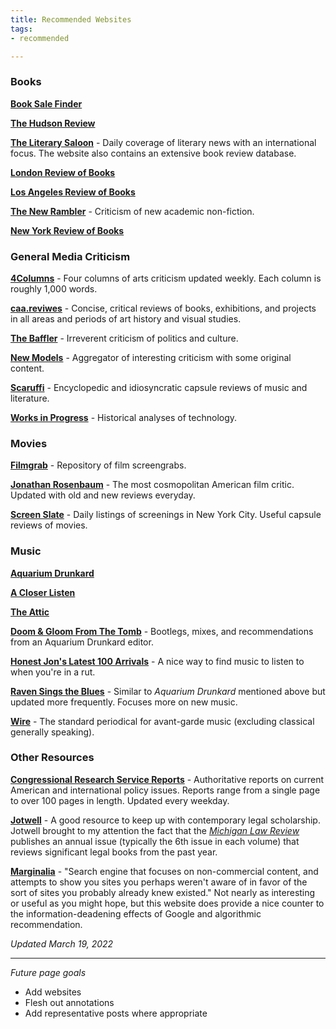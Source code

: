 ```yaml
---
title: Recommended Websites
tags:
- recommended

---
```

### Books

[**Book Sale Finder**](https://booksalefinder.com/index.html)

[**The Hudson Review**](https://hudsonreview.com/)

[**The Literary Saloon**](https://www.complete-review.com/saloon/index.htm) - Daily coverage of literary news with an international focus. The website also contains an extensive book review database.

[**London Review of Books**](https://www.lrb.co.uk/)

[**Los Angeles Review of Books**](https://lareviewofbooks.org/)

[**The New Rambler**](https://newramblerreview.com/) - Criticism of new academic non-fiction.

[**New York Review of Books**](https://www.nybooks.com/)

### General Media Criticism

[**4Columns**](https://4columns.org/) - Four columns of arts criticism updated weekly. Each column is roughly 1,000 words.

[**caa.reviwes**](http://www.caareviews.org/) - Concise, critical reviews of books, exhibitions, and projects in all areas and periods of art history and visual studies.

[**The Baffler**](https://thebaffler.com/) - Irreverent criticism of politics and culture.

[**New Models**](https://newmodels.io) - Aggregator of interesting criticism with some original content.

[**Scaruffi**](https://scaruffi.com/) - Encyclopedic and idiosyncratic capsule reviews of music and literature.

[**Works in Progress**](https://worksinprogress.co/) - Historical analyses of technology.

### Movies

[**Filmgrab**](https://film-grab.com/) - Repository of film screengrabs.

[**Jonathan Rosenbaum**](https://www.jonathanrosenbaum.net/) - The most cosmopolitan American film critic. Updated with old and new reviews everyday.

[**Screen Slate**](https://www.screenslate.com/) - Daily listings of screenings in New York City. Useful capsule reviews of movies.

### Music

[**Aquarium Drunkard**](https://aquariumdrunkard.com)

[**A Closer Listen**](https://acloserlisten.com)

[**The Attic**](https://members.tripod.com/lysergia_2/AcidArchives/lamaAttic.htm)

[**Doom & Gloom From The Tomb**](https://doomandgloomfromthetomb.tumblr.com/) - Bootlegs, mixes, and recommendations from an Aquarium Drunkard editor.

[**Honest Jon's Latest 100 Arrivals**](https://honestjons.com/shop/Latest_100_arrivals) - A nice way to find music to listen to when you're in a rut.

[**Raven Sings the Blues**](http://www.ravensingstheblues.com/) - Similar to _Aquarium Drunkard_ mentioned above but updated more frequently. Focuses more on new music.

[**Wire**](https://www.thewire.co.uk/) - The standard periodical for avant-garde music (excluding classical generally speaking).

### Other Resources

[**Congressional Research Service Reports**](https://crsreports.congress.gov/) - Authoritative reports on current American and international policy issues. Reports range from a single page to over 100 pages in length. Updated every weekday.

[**Jotwell**](https://jotwell.com/) - A good resource to keep up with contemporary legal scholarship. Jotwell brought to my attention the fact that the [_Michigan Law Review_](https://repository.law.umich.edu/mlr/) publishes an annual issue (typically the 6th issue in each volume) that reviews significant legal books from the past year.

[**Marginalia**](https://search.marginalia.nu/ "https://search.marginalia.nu/") - "Search engine that focuses on non-commercial content, and attempts to show you sites you perhaps weren't aware of in favor of the sort of sites you probably already knew existed." Not nearly as interesting or useful as you might hope, but this website does provide a nice counter to the information-deadening effects of Google and algorithmic recommendation.

_Updated March 19, 2022_

***

_Future page goals_

* Add websites
* Flesh out annotations
* Add representative posts where appropriate